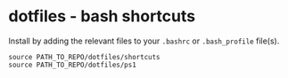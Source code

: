 # dotfiles - bash shortcuts

Install by adding the relevant files to your `.bashrc` or `.bash_profile` file(s).

```
source PATH_TO_REPO/dotfiles/shortcuts
source PATH_TO_REPO/dotfiles/ps1
```
